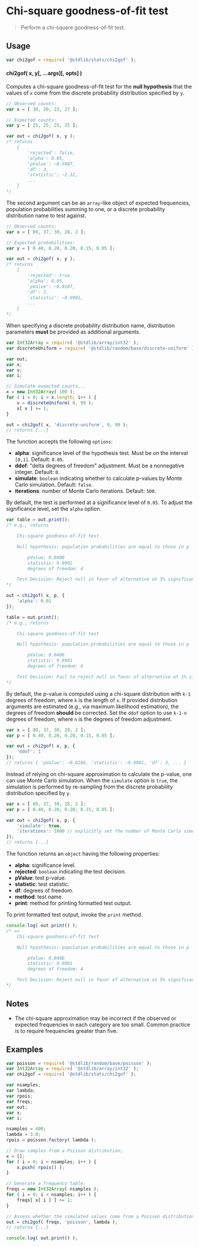 <!--

@license Apache-2.0

Copyright (c) 2018 The Stdlib Authors.

Licensed under the Apache License, Version 2.0 (the "License");
you may not use this file except in compliance with the License.
You may obtain a copy of the License at

   http://www.apache.org/licenses/LICENSE-2.0

Unless required by applicable law or agreed to in writing, software
distributed under the License is distributed on an "AS IS" BASIS,
WITHOUT WARRANTIES OR CONDITIONS OF ANY KIND, either express or implied.
See the License for the specific language governing permissions and
limitations under the License.

-->

# Chi-square goodness-of-fit test

> Perform a chi-square goodness-of-fit test.

<section class="usage">

## Usage

```javascript
var chi2gof = require( '@stdlib/stats/chi2gof' );
```

#### chi2gof( x, y\[, ...args]\[, opts] )

Computes a chi-square goodness-of-fit test for the **null hypothesis** that the values of `x` come from the discrete probability distribution specified by `y`.

```javascript
// Observed counts:
var x = [ 30, 20, 23, 27 ];

// Expected counts:
var y = [ 25, 25, 25, 25 ];

var out = chi2gof( x, y );
/* returns
    {
        'rejected': false,
        'alpha': 0.05,
        'pValue': ~0.5087,
        'df': 3,
        'statistic': ~2.32,
        ...
    }
*/
```

The second argument can be an `array`-like object of expected frequencies, population probabilities summing to one, or a discrete probability distribution name to test against.

```javascript
// Observed counts:
var x = [ 89, 37, 30, 28, 2 ];

// Expected probabilities:
var y = [ 0.40, 0.20, 0.20, 0.15, 0.05 ];

var out = chi2gof( x, y );
/* returns
    {
        'rejected': true,
        'alpha': 0.05,
        'pValue': ~0.0187,
        'df': 3,
        'statistic': ~9.9901,
        ...
    }
*/
```

When specifying a discrete probability distribution name, distribution parameters **must** be provided as additional arguments.

```javascript
var Int32Array = require( '@stdlib/array/int32' );
var discreteUniform = require( '@stdlib/random/base/discrete-uniform' );

var out;
var x;
var v;
var i;

// Simulate expected counts...
x = new Int32Array( 100 );
for ( i = 0; i < x.length; i++ ) {
    v = discreteUniform( 0, 99 );
    x[ v ] += 1;
}

out = chi2gof( x, 'discrete-uniform', 0, 99 );
// returns {...}
```

The function accepts the following `options`:

-   **alpha**: significance level of the hypothesis test. Must be on the interval `[0,1]`. Default: `0.05`.
-   **ddof**: "delta degrees of freedom" adjustment. Must be a nonnegative integer. Default: `0`.
-   **simulate**: `boolean` indicating whether to calculate p-values by Monte Carlo simulation. Default: `false`.
-   **iterations**: number of Monte Carlo iterations. Default: `500`.

By default, the test is performed at a significance level of `0.05`. To adjust the significance level, set the `alpha` option.

<!-- run-disable -->

```javascript
var table = out.print();
/* e.g., returns

    Chi-square goodness-of-fit test

    Null hypothesis: population probabilities are equal to those in p

        pValue: 0.0406
        statistic: 9.9901
        degrees of freedom: 4

    Test Decision: Reject null in favor of alternative at 5% significance level
*/

out = chi2gof( x, p, {
    'alpha': 0.01
});

table = out.print();
/* e.g., returns

    Chi-square goodness-of-fit test

    Null hypothesis: population probabilities are equal to those in p

        pValue: 0.0406
        statistic: 9.9901
        degrees of freedom: 4

    Test Decision: Fail to reject null in favor of alternative at 1% significance level
*/
```

By default, the p-value is computed using a chi-square distribution with `k-1` degrees of freedom, where `k` is the length of `x`. If provided distribution arguments are estimated (e.g., via maximum likelihood estimation), the degrees of freedom **should** be corrected. Set the `ddof` option to use `k-1-n` degrees of freedom, where `n` is the degrees of freedom adjustment.

```javascript
var x = [ 89, 37, 30, 28, 2 ];
var p = [ 0.40, 0.20, 0.20, 0.15, 0.05 ];

var out = chi2gof( x, p, {
    'ddof': 1
});
// returns { 'pValue': ~0.0186, 'statistic': ~9.9901, 'df': 3, ... }
```

Instead of relying on chi-square approximation to calculate the p-value, one can use Monte Carlo simulation. When the `simulate` option is `true`, the simulation is performed by re-sampling from the discrete probability distribution specified by `y`.

```javascript
var x = [ 89, 37, 30, 28, 2 ];
var p = [ 0.40, 0.20, 0.20, 0.15, 0.05 ];

var out = chi2gof( x, p, {
    'simulate': true,
    'iterations': 1000 // explicitly set the number of Monte Carlo simulations
});
// returns {...}
```

The function returns an `object` having the following properties:

-   **alpha**: significance level.
-   **rejected**: `boolean` indicating the test decision.
-   **pValue**: test p-value.
-   **statistic**: test statistic.
-   **df**: degrees of freedom.
-   **method**: test name.
-   **print**: method for printing formatted test output.

To print formatted test output, invoke the `print` method.

<!-- run-disable -->

```javascript
console.log( out.print() );
/* =>
    Chi-square goodness-of-fit test

    Null hypothesis: population probabilities are equal to those in p

        pValue: 0.0406
        statistic: 9.9901
        degrees of freedom: 4

    Test Decision: Reject null in favor of alternative at 5% significance level
*/
```

</section>

<!-- /.usage -->

<section class="notes">

## Notes

-   The chi-square approximation may be incorrect if the observed or expected frequencies in each category are too small. Common practice is to require frequencies greater than five.

</section>

<!-- /.notes -->

<section class="examples">

## Examples

<!-- eslint no-undef: "error" -->

```javascript
var poisson = require( '@stdlib/random/base/poisson' );
var Int32Array = require( '@stdlib/array/int32' );
var chi2gof = require( '@stdlib/stats/chi2gof' );

var nsamples;
var lambda;
var rpois;
var freqs;
var out;
var x;
var i;

nsamples = 400;
lambda = 3.0;
rpois = poisson.factory( lambda );

// Draw samples from a Poisson distribution:
x = [];
for ( i = 0; i < nsamples; i++ ) {
    x.push( rpois() );
}

// Generate a frequency table:
freqs = new Int32Array( nsamples );
for ( i = 0; i < nsamples; i++ ) {
    freqs[ x[ i ] ] += 1;
}

// Assess whether the simulated values come from a Poisson distribution:
out = chi2gof( freqs, 'poisson', lambda );
// returns {...}

console.log( out.print() );
```

</section>

<!-- /.examples -->

<section class="links">

</section>

<!-- /.links -->
